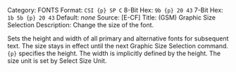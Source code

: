 Category: FONTS
Format: `CSI {p} SP C`
8-Bit Hex: `9b {p} 20 43`
7-Bit Hex: `1b 5b {p} 20 43`
Default: *none*
Source: [E-CF]
Title: (GSM) Graphic Size Selection
Description: Change the size of the font.

Sets the height and width of all primary and alternative fonts for subsequent text. The size stays in effect until the next Graphic Size Selection command. `{p}` specifies the height. The width is implicitly defined by the height. The size unit is set by Select Size Unit.
